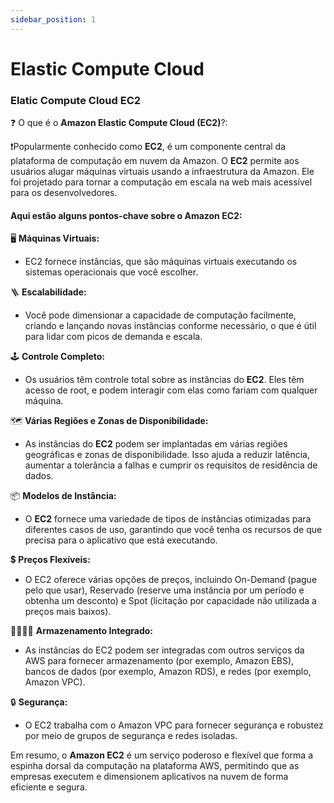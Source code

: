 ```yaml
---
sidebar_position: 1
---
```


# Elastic Compute Cloud


### Elatic Compute Cloud EC2 

❓ O que é o **Amazon Elastic Compute Cloud (EC2)**?:

❗Popularmente conhecido como **EC2**, é um componente central da plataforma de computação em nuvem da Amazon. O **EC2** permite aos usuários alugar máquinas virtuais usando a infraestrutura da Amazon. Ele foi projetado para tornar a computação em escala na web mais acessível para os desenvolvedores. 

#### Aqui estão alguns pontos-chave sobre o Amazon EC2: 

🖥️ **Máquinas Virtuais:** 
- EC2 fornece instâncias, que são máquinas virtuais executando os sistemas operacionais que você escolher. 

🪜 **Escalabilidade:** 
- Você pode dimensionar a capacidade de computação facilmente, criando e lançando novas instâncias conforme necessário, o que é útil para lidar com picos de demanda e escala. 

🕹️ **Controle Completo:** 
- Os usuários têm controle total sobre as instâncias do **EC2**. Eles têm acesso de root, e podem interagir com elas como fariam com qualquer máquina. 

🗺️ **Várias Regiões e Zonas de Disponibilidade:** 
- As instâncias do **EC2** podem ser implantadas em várias regiões geográficas e zonas de disponibilidade. Isso ajuda a reduzir latência, aumentar a tolerância a falhas e cumprir os requisitos de residência de dados. 

📦 **Modelos de Instância:**
- O **EC2** fornece uma variedade de tipos de instâncias otimizadas para diferentes casos de uso, garantindo que você tenha os recursos de que precisa para o aplicativo que está executando. 

💲 **Preços Flexíveis:** 
- O EC2 oferece várias opções de preços, incluindo On-Demand (pague pelo que usar), Reservado (reserve uma instância por um período e obtenha um desconto) e Spot (licitação por capacidade não utilizada a preços mais baixos). 

🫱🏿‍🫲🏿 **Armazenamento Integrado:** 
- As instâncias do EC2 podem ser integradas com outros serviços da AWS para fornecer armazenamento (por exemplo, Amazon EBS), bancos de dados (por exemplo, Amazon RDS), e redes (por exemplo, Amazon VPC). 

🔒 **Segurança:** 
- O EC2 trabalha com o Amazon VPC para fornecer segurança e robustez por meio de grupos de segurança e redes isoladas. 

Em resumo, o **Amazon EC2** é um serviço poderoso e flexível que forma a espinha dorsal da computação na plataforma AWS, permitindo que as empresas executem e dimensionem aplicativos na nuvem de forma eficiente e segura. 